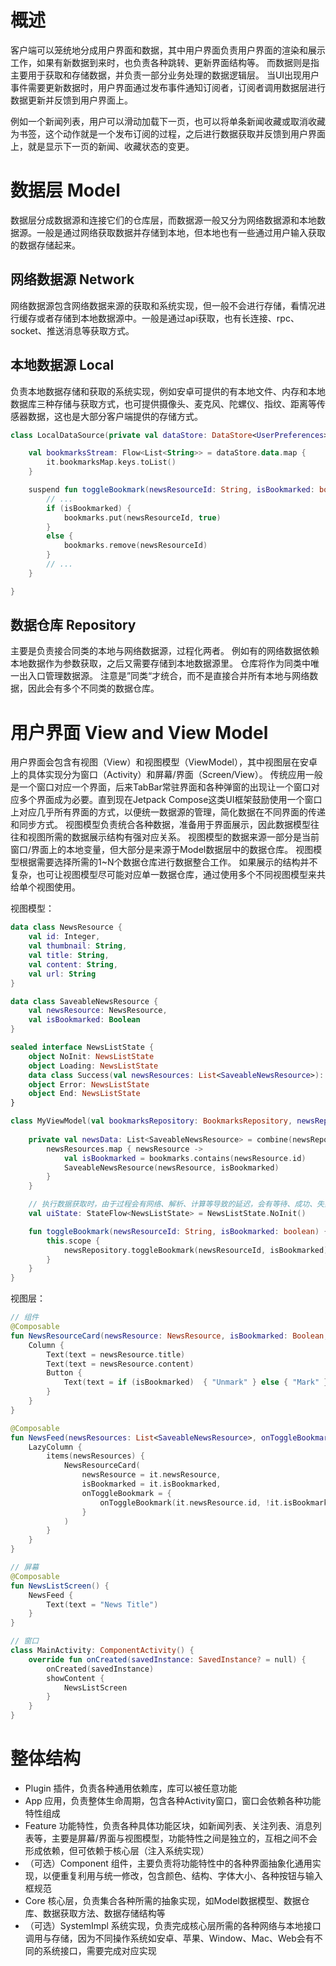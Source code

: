 # 概述

客户端可以笼统地分成用户界面和数据，其中用户界面负责用户界面的渲染和展示工作，如果有新数据到来时，也负责各种跳转、更新界面结构等。
而数据则是指主要用于获取和存储数据，并负责一部分业务处理的数据逻辑层。
当UI出现用户事件需要更新数据时，用户界面通过发布事件通知订阅者，订阅者调用数据层进行数据更新并反馈到用户界面上。

例如一个新闻列表，用户可以滑动加载下一页，也可以将单条新闻收藏或取消收藏为书签，这个动作就是一个发布订阅的过程，之后进行数据获取并反馈到用户界面上，就是显示下一页的新闻、收藏状态的变更。

# 数据层 Model

数据层分成数据源和连接它们的仓库层，而数据源一般又分为网络数据源和本地数据源。一般是通过网络获取数据并存储到本地，但本地也有一些通过用户输入获取的数据存储起来。

## 网络数据源 Network

网络数据源包含网络数据来源的获取和系统实现，但一般不会进行存储，看情况进行缓存或者存储到本地数据源中。一般是通过api获取，也有长连接、rpc、socket、推送消息等获取方式。

## 本地数据源 Local

负责本地数据存储和获取的系统实现，例如安卓可提供的有本地文件、内存和本地数据库三种存储与获取方式，也可提供摄像头、麦克风、陀螺仪、指纹、距离等传感器数据，这也是大部分客户端提供的存储方式。

```kotlin
class LocalDataSource(private val dataStore: DataStore<UserPreferences>) {

    val bookmarksStream: Flow<List<String>> = dataStore.data.map {
        it.bookmarksMap.keys.toList()
    }

    suspend fun toggleBookmark(newsResourceId: String, isBookmarked: boolean) {
        // ...
        if (isBookmarked) {
            bookmarks.put(newsResourceId, true)
        }
        else {
            bookmarks.remove(newsResourceId)
        }
        // ...
    }

}
``` 

## 数据仓库 Repository

主要是负责接合同类的本地与网络数据源，过程化两者。
例如有的网络数据依赖本地数据作为参数获取，之后又需要存储到本地数据源里。
仓库将作为同类中唯一出入口管理数据源。
注意是”同类“才统合，而不是直接合并所有本地与网络数据，因此会有多个不同类的数据仓库。

# 用户界面 View and View Model

用户界面会包含有视图（View）和视图模型（ViewModel），其中视图层在安卓上的具体实现分为窗口（Activity）和屏幕/界面（Screen/View）。
传统应用一般是一个窗口对应一个界面，后来TabBar常驻界面和各种弹窗的出现让一个窗口对应多个界面成为必要。直到现在Jetpack Compose这类UI框架鼓励使用一个窗口上对应几乎所有界面的方式，以便统一数据源的管理，简化数据在不同界面的传递和同步方式。
视图模型负责统合各种数据，准备用于界面展示，因此数据模型往往和视图所需的数据展示结构有强对应关系。
视图模型的数据来源一部分是当前窗口/界面上的本地变量，但大部分是来源于Model数据层中的数据仓库。
视图模型根据需要选择所需的1~N个数据仓库进行数据整合工作。
如果展示的结构并不复杂，也可让视图模型尽可能对应单一数据仓库，通过使用多个不同视图模型来共给单个视图使用。

视图模型：

```kotlin
data class NewsResource {
    val id: Integer,
    val thumbnail: String,
    val title: String,
    val content: String,
    val url: String
}

data class SaveableNewsResource {
    val newsResource: NewsResource,
    val isBookmarked: Boolean
}

sealed interface NewsListState {
    object NoInit: NewsListState
    object Loading: NewsListState
    data class Success(val newsResources: List<SaveableNewsResource>): NewsListState
    object Error: NewsListState
    object End: NewsListState
}

class MyViewModel(val bookmarksRepository: BookmarksRepository, newsRepository: NewsRepository): ViewModel() {
    
    private val newsData: List<SaveableNewsResource> = combine(newsRepository.newsResourcesStream, bookmarksRepository.bookmarksStream) { newsResources, bookmarks ->
        newsResources.map { newsResource ->
            val isBookmarked = bookmarks.contains(newsResource.id)
            SaveableNewsResource(newsResource, isBookmarked)
        }
    }

    // 执行数据获取时，由于过程会有网络、解析、计算等导致的延迟，会有等待、成功、失败等状态，这些状态也需要作为数据展示到用户界面上
    val uiState: StateFlow<NewsListState> = NewsListState.NoInit()

    fun toggleBookmark(newsResourceId: String, isBookmarked: boolean) {
        this.scope {
            newsRepository.toggleBookmark(newsResourceId, isBookmarked)
        }
    }
}
```

视图层：

```kotlin
// 组件
@Composable
fun NewsResourceCard(newsResource: NewsResource, isBookmarked: Boolean, onToggleBookmark: () -> Unit) {
    Column {
        Text(text = newsResource.title)
        Text(text = newsResource.content)
        Button {
            Text(text = if (isBookmarked)  { "Unmark" } else { "Mark" })
        }
    }
}

@Composable
fun NewsFeed(newsResources: List<SaveableNewsResource>, onToggleBookmark: (String, Boolean) -> Unit) {
    LazyColumn {
        items(newsResources) {
            NewsResourceCard(
                newsResource = it.newsResource, 
                isBookmarked = it.isBookmarked, 
                onToggleBookmark = {
                    onToggleBookmark(it.newsResource.id, !it.isBookmarked)
                }
            )
        }
    }
}

// 屏幕
@Composable
fun NewsListScreen() {
    NewsFeed {
        Text(text = "News Title")
    }
}

// 窗口
class MainActivity: ComponentActivity() {
    override fun onCreated(savedInstance: SavedInstance? = null) {
        onCreated(savedInstance)
        showContent {
            NewsListScreen
        }
    }
}
```

# 整体结构

* Plugin 插件，负责各种通用依赖库，库可以被任意功能
* App 应用，负责整体生命周期，包含各种Activity窗口，窗口会依赖各种功能特性组成
* Feature 功能特性，负责各种具体功能区块，如新闻列表、关注列表、消息列表等，主要是屏幕/界面与视图模型，功能特性之间是独立的，互相之间不会形成依赖，但可依赖于核心层（注入系统实现）
* （可选）Component 组件，主要负责将功能特性中的各种界面抽象化通用实现，以便重复利用与统一修改，包含颜色、结构、字体大小、各种按钮与输入框规范
* Core 核心层，负责集合各种所需的抽象实现，如Model数据模型、数据仓库、数据获取方法、数据存储结构等
* （可选）SystemImpl 系统实现，负责完成核心层所需的各种网络与本地接口调用与存储，因为不同操作系统如安卓、苹果、Window、Mac、Web会有不同的系统接口，需要完成对应实现